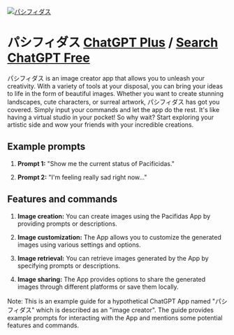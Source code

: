 
[![パシフィダス](https://files.oaiusercontent.com/file-bckAPMoLeDDwLzoNxQ1PBo2J?se=2123-10-17T16%3A45%3A18Z&sp=r&sv=2021-08-06&sr=b&rscc=max-age%3D31536000%2C%20immutable&rscd=attachment%3B%20filename%3D4fd71a05-4160-48c6-8ff6-310d9afa09a4.png&sig=ynFgtyBZowFEYSZR/iwjHh6vyXamSyBvXbmeJ9ZT5Do%3D)](https://chat.openai.com/g/g-doclfy4Xc-pasihuidasu)

# パシフィダス [ChatGPT Plus](https://chat.openai.com/g/g-doclfy4Xc-pasihuidasu) / [Search ChatGPT Free](https://gptcall.net/index.html#/?search=%E3%83%91%E3%82%B7%E3%83%95%E3%82%A3%E3%83%80%E3%82%B9)

パシフィダス is an image creator app that allows you to unleash your creativity. With a variety of tools at your disposal, you can bring your ideas to life in the form of beautiful images. Whether you want to create stunning landscapes, cute characters, or surreal artwork, パシフィダス has got you covered. Simply input your commands and let the app do the rest. It's like having a virtual studio in your pocket! So why wait? Start exploring your artistic side and wow your friends with your incredible creations.

## Example prompts

1. **Prompt 1:** "Show me the current status of Pacificidas."

2. **Prompt 2:** "I'm feeling really sad right now..."

## Features and commands

1. **Image creation:** You can create images using the Pacifidas App by providing prompts or descriptions.

2. **Image customization:** The App allows you to customize the generated images using various settings and options.

3. **Image retrieval:** You can retrieve images generated by the App by specifying prompts or descriptions.

4. **Image sharing:** The App provides options to share the generated images through different platforms or save them locally.

Note: This is an example guide for a hypothetical ChatGPT App named "パシフィダス" which is described as an "image creator". The guide provides example prompts for interacting with the App and mentions some potential features and commands.


